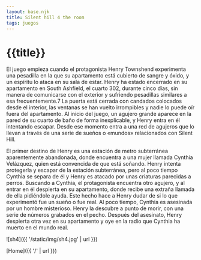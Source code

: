 ```yaml
---
layout: base.njk
title: Silent hill 4 the room
tags: juegos
---
```


# {{title}}

El juego empieza cuando el protagonista Henry Townshend experimenta una pesadilla en la que su apartamento está cubierto de sangre y óxido, y un espíritu lo ataca en su sala de estar. Henry ha estado encerrado en su apartamento en South Ashfield, el cuarto 302, durante cinco días, sin manera de comunicarse con el exterior y sufriendo pesadillas similares a esa frecuentemente.7​ La puerta está cerrada con candados colocados desde el interior, las ventanas se han vuelto irrompibles y nadie lo puede oír fuera del apartamento. Al inicio del juego, un agujero grande aparece en la pared de su cuarto de baño de forma inexplicable, y Henry entra en él intentando escapar. Desde ese momento entra a una red de agujeros que lo llevan a través de una serie de sueños o «mundos» relacionados con Silent Hill.

El primer destino de Henry es una estación de metro subterránea aparentemente abandonada, donde encuentra a una mujer llamada Cynthia Velázquez, quien está convencida de que está soñando. Henry intenta protegerla y escapar de la estación subterránea, pero al poco tiempo Cynthia se separa de él y Henry es atacado por unas criaturas parecidas a perros. Buscando a Cynthia, el protagonista encuentra otro agujero, y al entrar en él despierta en su apartamento, donde recibe una extraña llamada de ella pidiéndole ayuda. Este hecho hace a Henry dudar de si lo que experimentó fue un sueño o fue real. Al poco tiempo, Cynthia es asesinada por un hombre misterioso. Henry la descubre a punto de morir, con una serie de números grabados en el pecho. Después del asesinato, Henry despierta otra vez en su apartamento y oye en la radio que Cynthia ha muerto en el mundo real.

![sh4]({{ '/static/img/sh4.jpg' | url }})


[Home]({{ '/' | url }})
